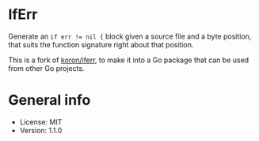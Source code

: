 # IfErr

Generate an `if err != nil {` block given a source file and a byte position, that suits the function signature right about that position.

This is a fork of [koron/iferr](https://github.com/koron/iferr), to make it into a Go package that can be used from other Go projects.

# General info

* License: MIT
* Version: 1.1.0
